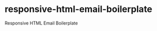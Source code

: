 responsive-html-email-boilerplate
=================================

Responsive HTML Email Boilerplate
